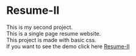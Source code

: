 # Resume-II
This is my second project.<br>This is a single page resume website.<br>This project is made with basic css.<br>If you want to see the demo click here <a href="https://glow-echo.github.io/Resume-II//">Resume-II</a>
